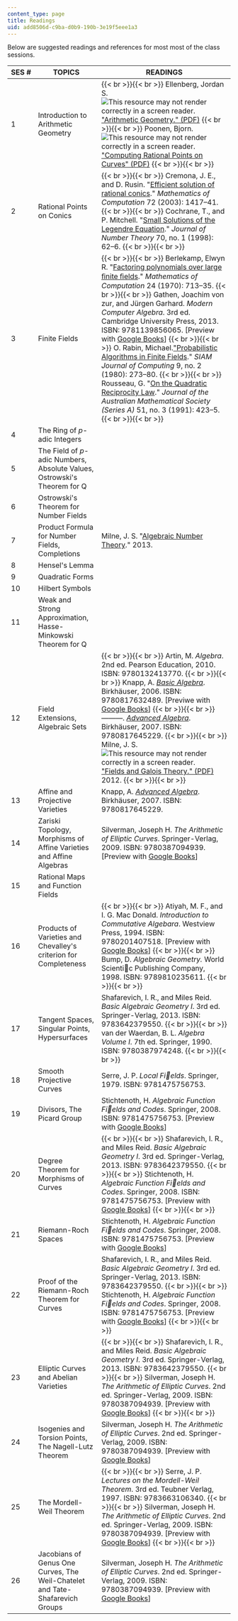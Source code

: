 ```yaml
---
content_type: page
title: Readings
uid: add8506d-c9ba-d0b9-190b-3e19f5eee1a3
---
```


Below are suggested readings and references for most most of the class sessions.

| SES # | TOPICS | READINGS |
| --- | --- | --- |
| 1 | Introduction to Arithmetic Geometry |  {{< br >}}{{< br >}} Ellenberg, Jordan S. ![This resource may not render correctly in a screen reader.](/images/inacessible.gif)["Arithmetic Geometry." (PDF)](http://press.princeton.edu/chapters/gowers/gowers_IV_5.pdf) {{< br >}}{{< br >}} Poonen, Bjorn. ![This resource may not render correctly in a screen reader.](/images/inacessible.gif)["Computing Rational Points on Curves" (PDF)](http://math.mit.edu/~poonen/papers/millennial.pdf) {{< br >}}{{< br >}}  |
| 2 | Rational Points on Conics |  {{< br >}}{{< br >}} Cremona, J. E., and D. Rusin. "[Efficient solution of rational conics](http://dx.doi.org/10.1090/S0025-5718-02-01480-1)." _Mathematics of Computation_ 72 (2003): 1417–41. {{< br >}}{{< br >}} Cochrane, T., and P. Mitchell. "[Small Solutions of the Legendre Equation](http://dx.doi.org/10.1006/jnth.1998.2221)." _Journal of Number Theory_ 70, no. 1 (1998): 62–6. {{< br >}}{{< br >}}  |
| 3 | Finite Fields |  {{< br >}}{{< br >}} Berlekamp, Elwyn R. "[Factoring polynomials over large ﬁnite ﬁelds](http://dx.doi.org/10.1090/S0025-5718-1970-0276200-X )." _Mathematics of Computation_ 24 (1970): 713–35. {{< br >}}{{< br >}} Gathen, Joachim von zur, and Jürgen Garhard. _Modern Computer Algebra_. 3rd ed. Cambridge University Press, 2013. ISBN: 9781139856065. \[Preview with [Google Books](http://books.google.com/books?id=AE5PN5QGgvUC&printsec=frontcover)\] {{< br >}}{{< br >}} O. Rabin, Michael.["Probabilistic Algorithms in Finite Fields](https://epubs.siam.org/doi/10.1137/0209024)." _SIAM Journal of Computing_ 9, no. 2 (1980): 273–80. {{< br >}}{{< br >}} Rousseau, G. "[On the Quadratic Reciprocity Law](http://dx.doi.org/10.1017/S1446788700034583)." _Journal of the Australian Mathematical Society (Series A)_ 51, no. 3 (1991): 423–5. {{< br >}}{{< br >}}  |
| 4 | The Ring of _p_\-adic Integers | &nbsp; |
| 5 | The Field of _p_\-adic Numbers, Absolute Values, Ostrowski's Theorem for Q | &nbsp; |
| 6 | Ostrowski's Theorem for Number Fields | &nbsp; |
| 7 | Product Formula for Number Fields, Completions | Milne, J. S. "[Algebraic Number Theory](http://www.jmilne.org/math/CourseNotes/ant.html)." 2013. |
| 8 | Hensel's Lemma | &nbsp; |
| 9 | Quadratic Forms | &nbsp; |
| 10 | Hilbert Symbols | &nbsp; |
| 11 | Weak and Strong Approximation, Hasse-Minkowski Theorem for Q | &nbsp; |
| 12 | Field Extensions, Algebraic Sets |  {{< br >}}{{< br >}} Artin, M. _Algebra_. 2nd ed. Pearson Education, 2010. ISBN: 9780132413770. {{< br >}}{{< br >}} Knapp, A. [_Basic Algebra_](http://dx.doi.org/10.1007/978-0-8176-4529-8). Birkhäuser, 2006. ISBN: 9780817632489. \[Previwe with [Google Books](http://books.google.com/books?id=NSXCaGSVaX4C&printsec=frontcover)\] {{< br >}}{{< br >}} ———. _[Advanced Algebra](http://dx.doi.org/10.1007/978-0-8176-4613-4)_. Birkhäuser, 2007. ISBN: 9780817645229. {{< br >}}{{< br >}} Milne, J. S. ![This resource may not render correctly in a screen reader.](/images/inacessible.gif)["Fields and Galois Theory." (PDF)](http://www.jmilne.org/math/CourseNotes/FT.pdf) 2012. {{< br >}}{{< br >}}  |
| 13 | Affine and Projective Varieties | Knapp, A. _[Advanced Algebra](http://dx.doi.org/10.1007/978-0-8176-4613-4)_. Birkhäuser, 2007. ISBN: 9780817645229. |
| 14 | Zariski Topology, Morphisms of Affine Varieties and Affine Algebras | Silverman, Joseph H. _The Arithmetic of Elliptic Curves_. Springer-Verlag, 2009. ISBN: 9780387094939. \[Preview with [Google Books](http://books.google.com/books?id=Z90CA_EUCCkC&pg=PAfrontcover)\] |
| 15 | Rational Maps and Function Fields | &nbsp; |
| 16 | Products of Varieties and Chevalley's criterion for Completeness |  {{< br >}}{{< br >}} Atiyah, M. F., and I. G. Mac Donald. _Introduction to Commutative Algebara_. Westview Press, 1994. ISBN: 9780201407518. \[Preview with [Google Books](http://books.google.com/books?id=nI84DgAAQBAJ&pg=PAfrontcover)\] {{< br >}}{{< br >}} Bump, D. _Algebraic Geometry._ World Scientic Publishing Company, 1998. ISBN: 9789810235611. {{< br >}}{{< br >}}  |
| 17 | Tangent Spaces, Singular Points, Hypersurfaces | Shafarevich, I. R., and Miles Reid. _Basic Algebraic Geometry I_. 3rd ed. Springer-Verlag, 2013. ISBN: 9783642379550. {{< br >}}{{< br >}} van der Waerdan, B. L. _Algebra Volume I_. 7th ed. Springer, 1990. ISBN: 9780387974248. {{< br >}}{{< br >}}  |
| 18 | Smooth Projective Curves | Serre, J. P. _Local Fields_. Springer, 1979. ISBN: 9781475756753. |
| 19 | Divisors, The Picard Group | Stichtenoth, H. _Algebraic Function Fields and Codes_. Springer, 2008. ISBN: 9781475756753. \[Preview with [Google Books](http://books.google.com/books?id=rLTXgNfa4pwC&printsec=frontcover)\] |
| 20 | Degree Theorem for Morphisms of Curves |  {{< br >}}{{< br >}} Shafarevich, I. R., and Miles Reid. _Basic Algebraic Geometry I_. 3rd ed. Springer-Verlag, 2013. ISBN: 9783642379550. {{< br >}}{{< br >}} Stichtenoth, H. _Algebraic Function Fields and Codes_. Springer, 2008. ISBN: 9781475756753. \[Preview with [Google Books](http://books.google.com/books?id=rLTXgNfa4pwC&printsec=frontcover)\] {{< br >}}{{< br >}}  |
| 21 | Riemann-Roch Spaces | Stichtenoth, H. _Algebraic Function Fields and Codes_. Springer, 2008. ISBN: 9781475756753. \[Preview with [Google Books](http://books.google.com/books?id=rLTXgNfa4pwC&printsec=frontcover)\] |
| 22 | Proof of the Riemann-Roch Theorem for Curves | Shafarevich, I. R., and Miles Reid. _Basic Algebraic Geometry I_. 3rd ed. Springer-Verlag, 2013. ISBN: 9783642379550. {{< br >}}{{< br >}} Stichtenoth, H. _Algebraic Function Fields and Codes_. Springer, 2008. ISBN: 9781475756753. \[Preview with [Google Books](http://books.google.com/books?id=rLTXgNfa4pwC&printsec=frontcover)\] {{< br >}}{{< br >}}  |
| 23 | Elliptic Curves and Abelian Varieties |  {{< br >}}{{< br >}} Shafarevich, I. R., and Miles Reid. _Basic Algebraic Geometry I_. 3rd ed. Springer-Verlag, 2013. ISBN: 9783642379550. {{< br >}}{{< br >}} Silverman, Joseph H. _The Arithmetic of Elliptic Curves_. 2nd ed. Springer-Verlag, 2009. ISBN: 9780387094939. \[Preview with [Google Books](http://books.google.com/books?id=Z90CA_EUCCkC&pg=PAfrontcover)\] {{< br >}}{{< br >}}  |
| 24 | Isogenies and Torsion Points, The Nagell-Lutz Theorem | Silverman, Joseph H. _The Arithmetic of Elliptic Curves_. 2nd ed. Springer-Verlag, 2009. ISBN: 9780387094939. \[Preview with [Google Books](http://books.google.com/books?id=Z90CA_EUCCkC&pg=PAfrontcover)\] |
| 25 | The Mordell-Weil Theorem |  {{< br >}}{{< br >}} Serre, J. P. _Lectures on the Mordell-Weil Theorem_. 3rd ed. Teubner Verlag, 1997. ISBN: 9783663106340. {{< br >}}{{< br >}} Silverman, Joseph H. _The Arithmetic of Elliptic Curves_. 2nd ed. Springer-Verlag, 2009. ISBN: 9780387094939. \[Preview with [Google Books](http://books.google.com/books?id=Z90CA_EUCCkC&pg=PAfrontcover)\] {{< br >}}{{< br >}}  |
| 26 | Jacobians of Genus One Curves, The Weil-Chatelet and Tate-Shafarevich Groups | Silverman, Joseph H. _The Arithmetic of Elliptic Curves_. 2nd ed. Springer-Verlag, 2009. ISBN: 9780387094939. \[Preview with [Google Books](http://books.google.com/books?id=Z90CA_EUCCkC&pg=PAfrontcover)\]